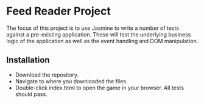 # Feed Reader Project

The focus of this project is to use Jasmine to write a number of tests against a pre-existing application. These will test the underlying business logic of the application as well as the event handling and DOM manipulation.

## Installation

* Download the repository.
* Navigate to where you downloaded the files.
* Double-click index.html to open the game in your browser. All tests should pass. 